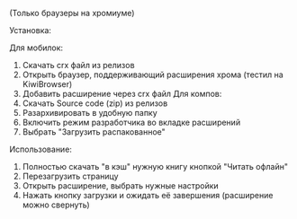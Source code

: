 (Только браузеры на хромиуме)

Установка:

Для мобилок:
1. Скачать crx файл из релизов
2. Открыть браузер, поддерживающий расширения хрома (тестил на KiwiBrowser)
3. Добавить расширение через crx файл
Для компов:
1. Скачать Source code (zip) из релизов
2. Разархивировать в удобную папку
3. Включить режим разработчика во вкладке расширений
4. Выбрать "Загрузить распакованное"


Использование:

1. Полностью скачать "в кэш" нужную книгу кнопкой "Читать офлайн"
2. Перезагрузить страницу
3. Открыть расширение, выбрать нужные настройки
4. Нажать кнопку загрузки и ожидать её завершения (расширение можно свернуть)
